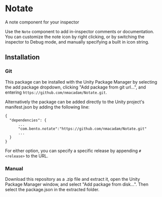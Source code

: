 # Notate
A note component for your inspector

Use the `Note` component to add in-inspector comments or documentation.  You can customize the note icon by right clicking, or by switching the inspector to Debug mode, and manually specifying a built in icon string.

## Installation
### Git
This package can be installed with the Unity Package Manager by selecting the add package dropdown, clicking "Add package from git url...", and entering `https://github.com/nmacadam/Notate.git`.

Alternatively the package can be added directly to the Unity project's manifest.json by adding the following line:
```
{
  "dependencies": {
      ...
      "com.bento.notate":"https://github.com/nmacadam/Notate.git"
      ...
  }
}
```
For either option, you can specify a specific release by appending `#<release>` to the URL.

### Manual
Download this repository as a .zip file and extract it, open the Unity Package Manager window, and select "Add package from disk...".  Then select the package.json in the extracted folder.